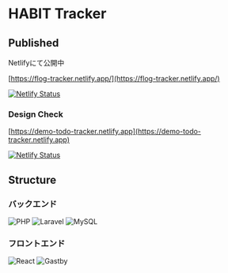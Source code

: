 # HABIT Tracker

## Published
Netlifyにて公開中

[https://flog-tracker.netlify.app/](https://flog-tracker.netlify.app/)

[![Netlify Status](https://api.netlify.com/api/v1/badges/ad9ca8ee-d399-4e1e-80d1-a16ed00e3264/deploy-status)](https://app.netlify.com/sites/flog-tracker/deploys)

### Design Check
[https://demo-todo-tracker.netlify.app](https://demo-todo-tracker.netlify.app)

[![Netlify Status](https://api.netlify.com/api/v1/badges/32f7dac8-3a0a-4caa-8f37-d4eadb88e1cf/deploy-status)](https://app.netlify.com/sites/demo-todo-tracker/deploys)


## Structure
### バックエンド
![PHP](https://img.shields.io/badge/PHP-8.3.x-blue)
![Laravel](https://img.shields.io/badge/Laravel-11.x-orange)
![MySQL](https://img.shields.io/badge/MySQL-8.0.32-blue)

### フロントエンド
![React](https://img.shields.io/badge/React-18.2.x-blue)
![Gastby](https://img.shields.io/badge/Gastby-5.13.x-orange)

